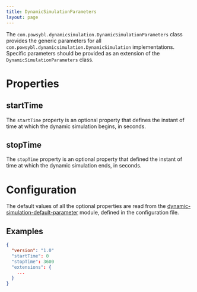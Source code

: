 ```yaml
---
title: DynamicSimulationParameters
layout: page
---
```


The `com.powsybl.dynamicsimulation.DynamicSimulationParameters` class provides the generic parameters for all `com.powsybl.dynamicsimulation.DynamicSimulation`
implementations. Specific parameters should be provided as an extension of the `DynamicSimulationParameters` class.

# Properties

## startTime
The `startTime` property is an optional property that defines the instant of time at which the dynamic simulation begins, in
seconds.

## stopTime
The `stopTime` property is an optional property that defined the instant of time at which the dynamic simulation ends, in
seconds.

# Configuration
The default values of all the optional properties are read from the [dynamic-simulation-default-parameter](../../../pages/documentation/user/configuration/dynamic-simulation-default-parameters.md)
module, defined in the configuration file.

## Examples
```json
{
  "version": "1.0"
  "startTime": 0
  "stopTime": 3600
  "extensions": {
    ...
  }
}

```
